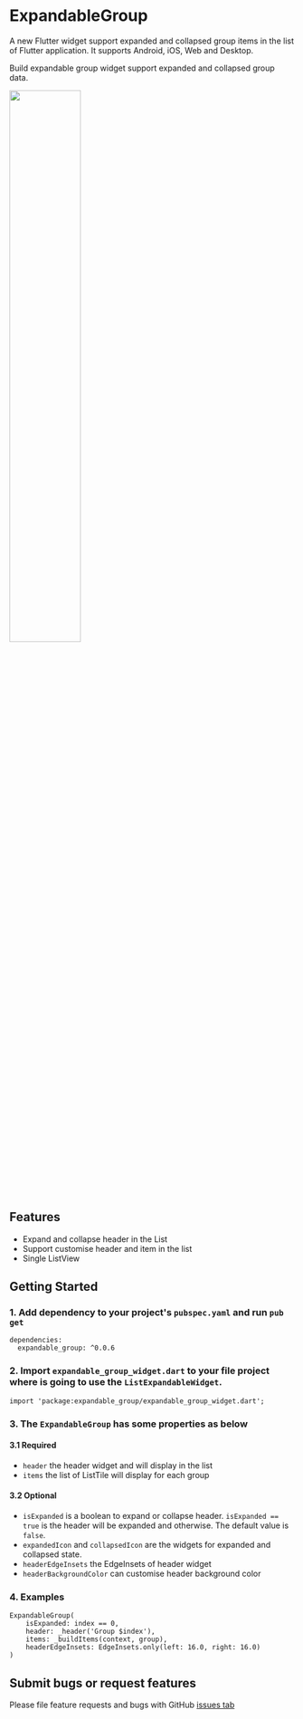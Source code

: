 # ExpandableGroup

A new Flutter widget support expanded and collapsed group items in the list of Flutter application. It supports Android, iOS, Web and Desktop.

Build expandable group widget support expanded and collapsed group data.

[<img src="https://img.youtube.com/vi/TNKTw0Stv0w/maxresdefault.jpg" width="50%">](https://youtu.be/TNKTw0Stv0w)


## Features

- Expand and collapse header in the List
- Support customise header and item in the list
- Single ListView

## Getting Started

### 1. Add dependency to your project's `pubspec.yaml` and run `pub get`

```
dependencies:
  expandable_group: ^0.0.6
```

### 2. Import `expandable_group_widget.dart` to your file project where is going to use the `ListExpandableWidget`.

```
import 'package:expandable_group/expandable_group_widget.dart';
```

### 3. The `ExpandableGroup` has some properties as below

#### 3.1 Required
* `header` the header widget and will display in the list
* `items` the list of ListTile will display for each group

#### 3.2 Optional
* `isExpanded` is a boolean to expand or collapse header. `isExpanded == true` is the header will be expanded and otherwise. The default value is `false`.
* `expandedIcon` and `collapsedIcon` are the widgets for expanded and collapsed state. 
* `headerEdgeInsets` the EdgeInsets of header widget
* `headerBackgroundColor` can customise header background color
### 4. Examples
```
ExpandableGroup(
    isExpanded: index == 0,
    header: _header('Group $index'),
    items: _buildItems(context, group),
    headerEdgeInsets: EdgeInsets.only(left: 16.0, right: 16.0)
)
```

## Submit bugs or request features
Please file feature requests and bugs with GitHub [issues tab](https://github.com/liemvo/list_expandable/issues)
